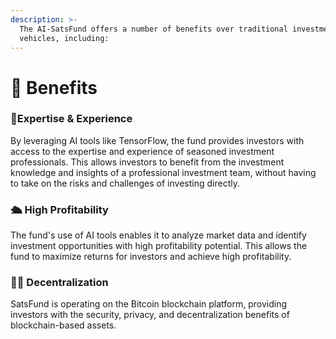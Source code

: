 ```yaml
---
description: >-
  The AI-SatsFund offers a number of benefits over traditional investment
  vehicles, including:
---
```


# 🎁 Benefits

### 🤝Expertise & Experience

By leveraging AI tools like TensorFlow, the fund provides investors with access to the expertise and experience of seasoned investment professionals. This allows investors to benefit from the investment knowledge and insights of a professional investment team, without having to take on the risks and challenges of investing directly.

### 🛳 High Profitability&#x20;

The fund's use of AI tools enables it to analyze market data and identify investment opportunities with high profitability potential. This allows the fund to maximize returns for investors and achieve high profitability.

### 🙇‍♀️ Decentralization

SatsFund is operating on the Bitcoin blockchain platform, providing investors with the security, privacy, and decentralization benefits of blockchain-based assets.

